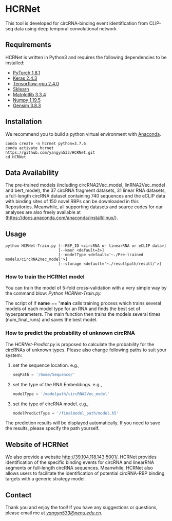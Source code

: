 # **HCRNet**
This tool is developed for circRNA-binding event identification from CLIP-seq data using deep temporal convolutional network

## **Requirements**
HCRNet is written in Python3 and requires the following dependencies to be installed: <br>
+ [PyTorch 1.8.1](http://pytorch.org/) <br>
+ [Keras 2.4.3](http://keras.org/)
+ [Tensorflow-gpu 2.4.0](http://tensorflow.org/)  
+ [Sklearn](https://github.com/scikit-learn/scikit-learn)
+ [Matplotlib 3.3.4](https://matplotlib.org/)
+ [Numpy 1.19.5](http://numpy.org/)
+ [Gensim 3.8.3](http://gensim.org/)

## **Installation**
We recommend you to build a python virtual environment with [Anaconda](https://docs.anaconda.com/anaconda/install/linux/). 
```
conda create -n hcrnet python=3.7.6
conda activate hcrnet
https://github.com/yangyn533/HCRNet.git
cd HCRNet
```
## **Data Availability**
The pre-trained models (including circRNA2Vec_model, linRNA2Vec_model and bert_model), the 37 circRNA fragment datasets, 31 linear RNA datasets, a full-length circRNA dataset containing 740 sequences and the eCLIP data with binding sites of 150 novel RBPs can be downloaded in this Repositories. Meanwhile, all supporting datasets and source codes for our analyses are also freely available at (https://docs.anaconda.com/anaconda/install/linux/). 

## **Usage**
```
python HCRNet-Train.py [--RBP_ID <circRNA or linearRNA or eCLIP data>]
                       [--kmer <default=3>] 
                       [--modelType <default='~./Pre-trained models/circRNA2Vec_model'>] 
                       [--storage <default='~./resultpath/result/'>]
```
### **How to train the HCRNet model**

You can train the model of 5-fold cross-validation with a very simple way by the command blow: *Python HCRNet-Train.py.*

 The script of if **name** == "**main** calls training process which trains several models of each model type for an RNA and finds the best set of hyperparameters. The main function then trains the models several times (num_final_runs) and saves the best model.

### **How to predict the probability of unknown circRNA**

The *HCRNet-Predict.py* is proposed to calculate the probability for the circRNAs of unknown types. Please also change following paths to suit your system:

1. set the sequence location. e.g.,

   ```python
   seqPath = '/home/Sequence/'
   ```

2. set the type of the RNA Embeddings. e.g., 

   ```python
   modelType = '/modelpath/circRNA2Vec_model'
   ```

3. set the type of circRNA model. e.g., 

   ```python
   modelPredictType = '/finalmodel_path/model.h5'
   ```

The prediction results will be displayed automatically. If you need to save the results, please specify the path yourself. 

## **Website of HCRNet**

We also provide a website http://39.104.118.143:5001/. HCRNet provides identification of the specific binding events for circRNA and linearRNA segments or full-length circRNA sequences. Meanwhile, HCRNet also allows users to facilitate the identification of potential circRNA-RBP binding targets with a generic strategy model.

## Contact
Thank you and enjoy the tool! If you have any suggestions or questions, please email me at [*yangyn533@nenu.edu.cn*](mailto:yangyn533@nenu.edu.cn)*.*
